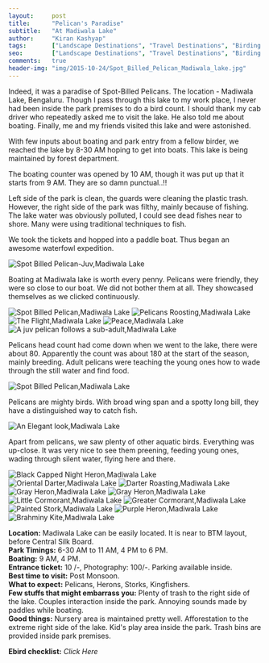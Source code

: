 ```yaml
---
layout:     post
title:      "Pelican's Paradise"
subtitle:   "At Madiwala Lake"
author:     "Kiran Kashyap"
tags:       ["Landscape Destinations", "Travel Destinations", "Birding Destinations", "Madiwala Lake"]
seo:		["Landscape Destinations", "Travel Destinations", "Birding Destinations", "Madiwala Lake"]
comments:   true
header-img: "img/2015-10-24/Spot_Billed_Pelican_Madiwala_lake.jpg"
---
```


<p>
Indeed, it was a paradise of Spot-Billed Pelicans. The location - <a href="{{ site.baseurl }}/tags/Madiwala%20Lake">Madiwala Lake</a>, Bengaluru. Though I pass through this lake to my work place, I never had been inside the park premises to do a bird count. I should thank my cab driver who repeatedly asked me to visit the lake. He also told me about boating. Finally, me and my friends visited this lake and were astonished.
</p>

<p>
With few inputs about boating and park entry from a fellow birder, we reached the lake by 8-30 AM hoping to get into boats. This lake is being maintained by forest department. 
</p>

<p>
The boating counter was opened by 10 AM, though it was put up that it starts from 9 AM. They are so damn punctual..!!
</p>

<p>
Left side of the park is clean, the guards were cleaning the plastic trash. However, the right side of the park was filthy, mainly because of fishing. The lake water was obviously polluted, I could see dead fishes near to shore. Many were using traditional techniques to fish. 
</p>

<p>
We took the tickets and hopped into a paddle boat. Thus began an awesome waterfowl expedition.
</p>

<img src="{{ site.baseurl }}/img/2015-10-24/Spot_Billed_Pelican_Madiwala_lake.jpg" alt="Spot Billed Pelican-Juv,Madiwala Lake">

<p>
Boating at Madiwala lake is worth every penny. Pelicans were friendly, they were so close to our boat. We did not bother them at all. They showcased themselves as we clicked continuously.
</p>

<img src="{{ site.baseurl }}/img/2015-10-24/Spot_Billed_Pelican_Madiwala_lake1.JPG" alt="Spot Billed Pelican,Madiwala Lake">

<img src="{{ site.baseurl }}/img/2015-10-24/Pelicon_Roasting_Madiwala_lake4.JPG" alt="Pelicans Roosting,Madiwala Lake">

<img src="{{ site.baseurl }}/img/2015-10-24/The_Flight_Madiwala_lake2.JPG" alt="The Flight,Madiwala Lake">

<img src="{{ site.baseurl }}/img/2015-10-24/Pelicon_Roasting_Peace_Madiwala_lake3.JPG" alt="Peace,Madiwala Lake">

<img src="{{ site.baseurl }}/img/2015-10-24/Juv_Pelicon_Madiwala_lake5.JPG" alt="A juv pelican follows a sub-adult,Madiwala Lake">

<p>
Pelicans head count had come down when we went to the lake, there were about 80. Apparently the count was about 180 at the start of the season, mainly breeding. Adult pelicans were teaching the young ones how to wade through the still water and find food.
</p>

<img src="{{ site.baseurl }}/img/2015-10-24/Spot_Billed_Pelicon_Madiwala_lake6.JPG" alt="Spot Billed Pelican,Madiwala Lake">

<p>
Pelicans are mighty birds. With broad wing span and a spotty long bill, they have a distinguished way to catch fish. 
</p>

<img src="{{ site.baseurl }}/img/2015-10-24/Pelicon_ElegantLook_Madiwala_Lake7.JPG" alt="An Elegant look,Madiwala Lake">

<p>
Apart from pelicans, we saw plenty of other aquatic birds. Everything was up-close. It was very nice to see them preening, feeding young ones, wading through silent water, flying here and there.
</p>

<img src="{{ site.baseurl }}/img/2015-10-24/Black_Capped_Night_Heron_Madiwala_Lake8.JPG" alt="Black Capped Night Heron,Madiwala Lake">

<img src="{{ site.baseurl }}/img/2015-10-24/Oriental_Darter_Madiwala_Lake9.JPG" alt="Oriental Darter,Madiwala Lake">

<img src="{{ site.baseurl }}/img/2015-10-24/Darter_Roasting_Madiwala_Lake9.JPG" alt="Darter Roasting,Madiwala Lake">

<img src="{{ site.baseurl }}/img/2015-10-24/Grey_Heron__Madiwala_Lake10.JPG" alt="Gray Heron,Madiwala Lake">

<img src="{{ site.baseurl }}/img/2015-10-24/Grey_Heron__Madiwala_Lake11.JPG" alt="Gray Heron,Madiwala Lake">

<img src="{{ site.baseurl }}/img/2015-10-24/Little_Cormorant_Madiwala_Lake12.JPG" alt="Little Cormorant,Madiwala Lake">

<img src="{{ site.baseurl }}/img/2015-10-24/Greater_Cormorant_Madiwala_Lake13.JPG" alt="Greater Cormorant,Madiwala Lake">

<img src="{{ site.baseurl }}/img/2015-10-24/Painted_Stork__Madiwala_Lake14.JPG" alt="Painted Stork,Madiwala Lake">

<img src="{{ site.baseurl }}/img/2015-10-24/Purple_heron_Madiwala_Lake15.JPG" alt="Purple Heron,Madiwala Lake">

<img src="{{ site.baseurl }}/img/2015-10-24/Brahminy_Kite_Madiwala_Lake16.JPG" alt="Brahminy Kite,Madiwala Lake">

<strong>Location:</strong> Madiwala Lake can be easily located. It is near to BTM layout, before Central Silk Board.<br>
<strong>Park Timings:</strong> 6-30 AM to 11 AM, 4 PM to 6 PM.<br>
<strong>Boating:</strong> 9 AM, 4 PM.<br>
<strong>Entrance ticket:</strong> 10 /-, Photography: 100/-. Parking available inside.<br>
<strong>Best time to visit:</strong> Post Monsoon.<br>
<strong>What to expect:</strong> Pelicans, Herons, Storks, Kingfishers.<br>
<strong>Few stuffs that might embarrass you:</strong> Plenty of trash to the right side of the lake. Couples interaction inside the park. Annoying sounds made by paddles while boating.<br>
<strong>Good things:</strong> Nursery area is maintained pretty well. Afforestation to the extreme right side of the lake. Kid's play area inside the park. Trash bins are provided inside park premises.<br>
<style type="text/css">a {text-decoration: none}</style>
<strong>Ebird checklist:</strong><a href=" http://ebird.org/ebird/view/checklist?subID=S21341492" target="_blank" style="text-decoration: none"><em> Click Here </em></a>